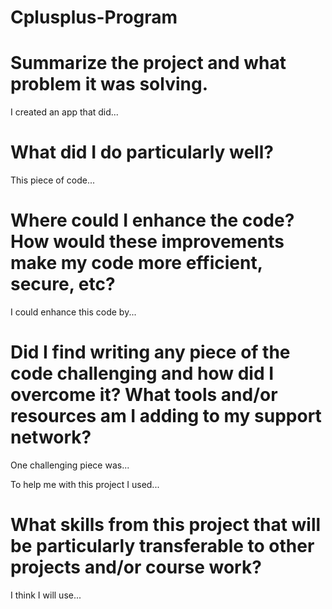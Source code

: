 # Cplusplus-Program

# Summarize the project and what problem it was solving.
I created an app that did...

# What did I do particularly well?
This piece of code...

# Where could I enhance the code? How would these improvements make my code more efficient, secure, etc?
I could enhance this code by...

# Did I find writing any piece of the code challenging and how did I overcome it? What tools and/or resources am I adding to my support network?
One challenging piece was...

To help me with this project I used...

# What skills from this project that will be particularly transferable to other projects and/or course work?
I think I will use...
